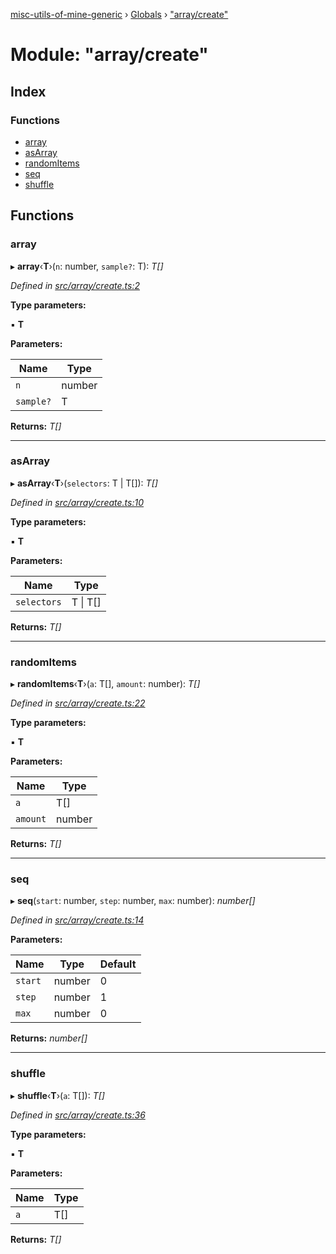 [misc-utils-of-mine-generic](../README.md) › [Globals](../globals.md) › ["array/create"](_array_create_.md)

# Module: "array/create"

## Index

### Functions

* [array](_array_create_.md#array)
* [asArray](_array_create_.md#asarray)
* [randomItems](_array_create_.md#randomitems)
* [seq](_array_create_.md#seq)
* [shuffle](_array_create_.md#shuffle)

## Functions

###  array

▸ **array**‹**T**›(`n`: number, `sample?`: T): *T[]*

*Defined in [src/array/create.ts:2](https://github.com/cancerberoSgx/misc-utils-of-mine/blob/fb59bcc/misc-utils-of-mine-generic/src/array/create.ts#L2)*

**Type parameters:**

▪ **T**

**Parameters:**

Name | Type |
------ | ------ |
`n` | number |
`sample?` | T |

**Returns:** *T[]*

___

###  asArray

▸ **asArray**‹**T**›(`selectors`: T | T[]): *T[]*

*Defined in [src/array/create.ts:10](https://github.com/cancerberoSgx/misc-utils-of-mine/blob/fb59bcc/misc-utils-of-mine-generic/src/array/create.ts#L10)*

**Type parameters:**

▪ **T**

**Parameters:**

Name | Type |
------ | ------ |
`selectors` | T &#124; T[] |

**Returns:** *T[]*

___

###  randomItems

▸ **randomItems**‹**T**›(`a`: T[], `amount`: number): *T[]*

*Defined in [src/array/create.ts:22](https://github.com/cancerberoSgx/misc-utils-of-mine/blob/fb59bcc/misc-utils-of-mine-generic/src/array/create.ts#L22)*

**Type parameters:**

▪ **T**

**Parameters:**

Name | Type |
------ | ------ |
`a` | T[] |
`amount` | number |

**Returns:** *T[]*

___

###  seq

▸ **seq**(`start`: number, `step`: number, `max`: number): *number[]*

*Defined in [src/array/create.ts:14](https://github.com/cancerberoSgx/misc-utils-of-mine/blob/fb59bcc/misc-utils-of-mine-generic/src/array/create.ts#L14)*

**Parameters:**

Name | Type | Default |
------ | ------ | ------ |
`start` | number | 0 |
`step` | number | 1 |
`max` | number | 0 |

**Returns:** *number[]*

___

###  shuffle

▸ **shuffle**‹**T**›(`a`: T[]): *T[]*

*Defined in [src/array/create.ts:36](https://github.com/cancerberoSgx/misc-utils-of-mine/blob/fb59bcc/misc-utils-of-mine-generic/src/array/create.ts#L36)*

**Type parameters:**

▪ **T**

**Parameters:**

Name | Type |
------ | ------ |
`a` | T[] |

**Returns:** *T[]*
